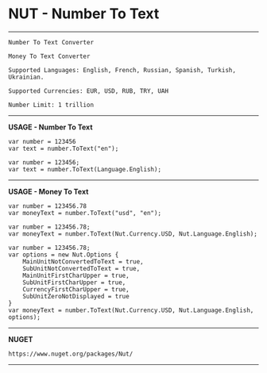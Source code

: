 NUT - Number To Text
==================

****

	Number To Text Converter

	Money To Text Converter

	Supported Languages: English, French, Russian, Spanish, Turkish, Ukrainian.

	Supported Currencies: EUR, USD, RUB, TRY, UAH

	Number Limit: 1 trillion


----------


**USAGE - Number To Text**

    var number = 123456
    var text = number.ToText("en");
    
    var number = 123456;
    var text = number.ToText(Language.English);


----------

**USAGE - Money To Text**

    var number = 123456.78
    var moneyText = number.ToText("usd", "en");
    
    var number = 123456.78;
    var moneyText = number.ToText(Nut.Currency.USD, Nut.Language.English);

	var number = 123456.78;
	var options = new Nut.Options {
		MainUnitNotConvertedToText = true,
		SubUnitNotConvertedToText = true,
		MainUnitFirstCharUpper = true,
		SubUnitFirstCharUpper = true,
		CurrencyFirstCharUpper = true,
		SubUnitZeroNotDisplayed = true
	}
    var moneyText = number.ToText(Nut.Currency.USD, Nut.Language.English, options);


----------

**NUGET**

    https://www.nuget.org/packages/Nut/


----------


